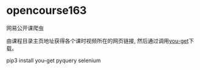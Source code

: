 # opencourse163
网易公开课爬虫

由课程目录主页地址获得各个课时视频所在的网页链接, 
然后通过调用[you-get](https://github.com/soimort/you-get)下载。

pip3 install you-get pyquery selenium
